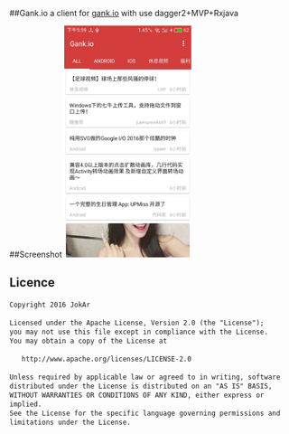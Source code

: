 ##Gank.io
a client for <a href="http://gank.io/">gank.io</a> with use dagger2+MVP+Rxjava

##Screenshot
<img src="art/img1.jpg" width="225" height="410" />

## Licence

```
Copyright 2016 JokAr

Licensed under the Apache License, Version 2.0 (the "License");
you may not use this file except in compliance with the License.
You may obtain a copy of the License at

   http://www.apache.org/licenses/LICENSE-2.0

Unless required by applicable law or agreed to in writing, software
distributed under the License is distributed on an "AS IS" BASIS,
WITHOUT WARRANTIES OR CONDITIONS OF ANY KIND, either express or implied.
See the License for the specific language governing permissions and
limitations under the License.
```